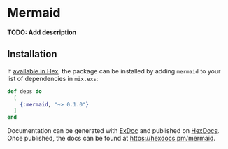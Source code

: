 # Mermaid

**TODO: Add description**

## Installation

If [available in Hex](https://hex.pm/docs/publish), the package can be installed
by adding `mermaid` to your list of dependencies in `mix.exs`:

```elixir
def deps do
  [
    {:mermaid, "~> 0.1.0"}
  ]
end
```

Documentation can be generated with [ExDoc](https://github.com/elixir-lang/ex_doc)
and published on [HexDocs](https://hexdocs.pm). Once published, the docs can
be found at <https://hexdocs.pm/mermaid>.

